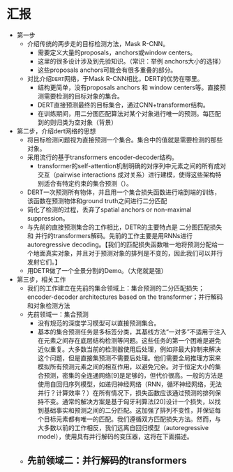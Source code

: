 # 汇报

- 第一步
    - 介绍传统的两步走的目标检测方法，Mask R-CNN。 
        - 需要定义大量的proposals，anchors或window centers。
        - 这里的很多设计涉及到先验知识。（常识：举例 anchors大小的选择）
        - 这些proposals anchors可能会有很多重叠的部分。
    - 对比介绍`DERT`网络，于Mask R-CNN相比，DERT的优势在哪里。
        - 结构更简单，没有proposals anchors 和 window centers等。直接预测需要检测的目标对象的集合。
        - DERT直接预测最终的目标集合，通过CNN+transformer结构。
        - 在训练期间，用二分图匹配算法对某个对象进行唯一的预测。每匹配到的则归类为空对象（背景）
- 第二步，介绍dert网络的思想
    - 将目标检测问题视为直接预测一个集合。集合中的值就是需要检测的那些对象。
    - 采用流行的基于transformers encoder-decoder结构。
        - transformer的self-attention机制明确的对序列中元素之间的所有成对交互（pairwise interactions 成对关系）进行建模，使得这些架构特别适合有特定约束的集合预测（）。
    - DERT一次预测所有物体，并且用一个集合损失函数进行端到端的训练，该函数在预测物体和ground truth之间进行二分匹配
    - 简化了检测的过程，丢弃了spatial anchors or non-maximal suppression。
    - 与先前的直接预测集合的工作相比，DETR的主要特点是 二分图匹配损失 和 并行的transformers解码。先前的工作主要是用RNNs进行autoregressive decoding。【我们的匹配损失函数唯一地将预测分配给一个地面真实对象，并且对于预测对象的排列是不变的，因此我们可以并行发射它们。】
    - 用DETR做了一个全景分割的Demo。（大佬就是强）
- 第三步，相关工作
    - 我们的工作建立在先前的集合领域上：集合预测的二分匹配损失；encoder-decoder architectures based on the transformer；并行解码和对象检测方法
    - 先前领域一：集合预测
        - 没有规范的深度学习模型可以直接预测集合。
        - 基本的集合预测任务是多标签分类，其基线方法“一对多”不适用于注入在元素之间存在底层结构检测等问题。这些任务的第一个困难是避免近似重复。大多数当前的检测器使用后处理，例如非最大抑制来解决这个问题，但是直接集预测不需要后处理。他们需要全局推理方案来模拟所有预测元素之间的相互作用，以避免冗余。对于恒定大小的集合预测，密集的全连通网络[9]是足够的，但代价很高。一般的方法是使用自回归序列模型，如递归神经网络（RNN，循环神经网络，无法并行？计算效率？）在所有情况下，损失函数应该通过预测的排列保持不变。通常的解决方案是基于匈牙利算法[20]设计一个损失，以找到基础事实和预测之间的二分匹配。这加强了排列不变性，并保证每个目标元素都有唯一的匹配。我们遵循双方匹配损失方法。然而，与大多数以前的工作相反，我们远离自回归模型（autoregressive model），使用具有并行解码的变压器，这将在下面描述。
    - 先前领域二：并行解码的transformers
        - 